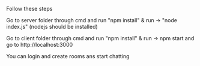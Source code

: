 Follow these steps

Go to server folder through cmd and run
"npm install"
& run -> "node index.js" (nodejs should be installed)

Go to client folder through cmd and run
"npm install"
& run -> npm start and go to http://localhost:3000

You can login and create rooms ans start chatting
